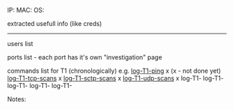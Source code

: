IP:
MAC:
OS: 

extracted usefull info (like creds)
****
users list

ports list - each port has it's own "investigation" page

commands list for T1 (chronologically)
e.g.
[log-T1-ping](./log-T1-ping) x (x - not done yet)
[log-T1-tcp-scans](./log-T1-tcp-scans) x
[log-T1-sctp-scans](./log-T1-sctp-scans) x
[log-T1-udp-scans](./log-T1-udp-scans) x
log-T1-
log-T1-
log-T1-
log-T1-
log-T1-

Notes: